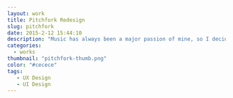 ```yaml
---
layout: work
title: Pitchfork Redesign
slug: pitchfork
date: 2015-2-12 15:44:10
description: "Music has always been a major passion of mine, so I decided to redesign one of my favorite sites. I felt it needed to become responsive and focus on usability. The current site is very closed in, which can appear small on modern screen sizes. I wanted to make the navigation more noticeable, and easier to use. Another major goal of the redesign was to give it more of a modern vibe pushing the music/artists up front."
categories:
  - works
thumbnail: "pitchfork-thumb.png"
color: "#cecece"
tags:
   - UX Design
   - UI Design
---
```


<div class="container">
  <div class="grid">
    <img src="/img/work/pitchfork/pitchfork-1.png" alt="">
    <img src="/img/work/pitchfork/pitchfork-2.png" alt="">
    <img src="/img/work/pitchfork/pitchfork-3.png" alt="">
    <img src="/img/work/pitchfork/pitchfork-4.png" alt="">
    <img src="/img/work/pitchfork/pitchfork-5.png" alt="">
    <img src="/img/work/pitchfork/pitchfork-6.png" alt="">
    <img src="/img/work/pitchfork/pitchfork-7.png" alt="">
  </div>
</div>

